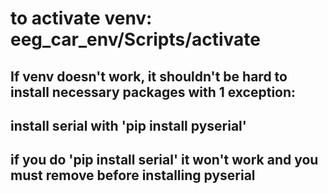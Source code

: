 # to activate venv: eeg_car_env/Scripts/activate

## If venv doesn't work, it shouldn't be hard to install necessary packages with 1 exception:
## install serial with 'pip install pyserial'
## if you do 'pip install serial' it won't work and you must remove before installing pyserial


